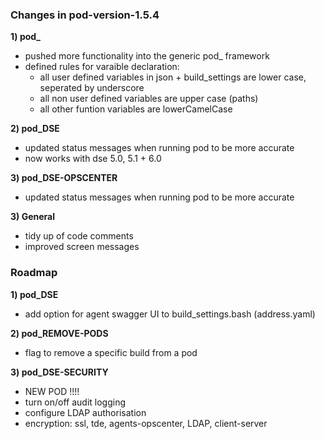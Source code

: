
### Changes in pod-version-1.5.4

**1) pod_**    

+ pushed more functionality into the generic pod_ framework   
+ defined rules for varaible declaration:    
  + all user defined variables in json + build_settings are lower case, seperated by underscore     
  + all non user defined variables are upper case (paths)    
  + all other funtion variables are lowerCamelCase

**2) pod_DSE**        

+ updated status messages when running pod to be more accurate   
+ now works with dse 5.0, 5.1 + 6.0            

**3) pod_DSE-OPSCENTER**

+ updated status messages when running pod to be more accurate   

**3) General**    

+ tidy up of code comments    
+ improved screen messages    

### Roadmap

**1) pod_DSE**   

+ add option for agent swagger UI to build_settings.bash (address.yaml)    

**2) pod_REMOVE-PODS**    

+ flag to remove a specific build from a pod

**3) pod_DSE-SECURITY**    

+ NEW POD !!!!    
+ turn on/off audit logging
+ configure LDAP authorisation
+ encryption:
    ssl, tde, agents-opscenter, LDAP, client-server
